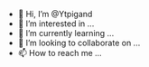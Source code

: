 - 👋 Hi, I’m @Ytpigand
- 👀 I’m interested in ...
- 🌱 I’m currently learning ...
- 💞️ I’m looking to collaborate on ...
- 📫 How to reach me ...

<!---
Ytpigand/Ytpigand is a ✨ special ✨ repository because its `README.md` (this file) appears on your GitHub profile.
You can click the Preview link to take a look at your changes.
--->
